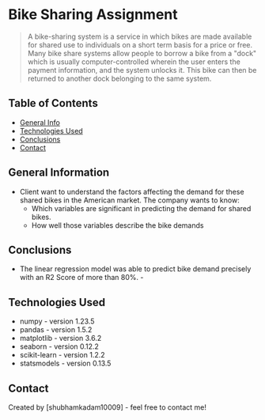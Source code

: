 # Bike Sharing Assignment

> A bike-sharing system is a service in which bikes are made available for shared use to individuals on a short term basis for a price or free. Many bike share systems allow people to borrow a bike from a "dock" which is usually computer-controlled wherein the user enters the payment information, and the system unlocks it. This bike can then be returned to another dock belonging to the same system.

## Table of Contents

- [General Info](#general-information)
- [Technologies Used](#technologies-used)
- [Conclusions](#conclusions)
- [Contact](#acknowledgements)


## General Information

* Client want to understand the factors affecting the demand for these shared bikes in the American market. The company wants to know:
    * Which variables are significant in predicting the demand for shared bikes.
    * How well those variables describe the bike demands



## Conclusions

-  The linear regression model was able to predict bike demand precisely with an R2 Score of more than 80%. -


## Technologies Used

- numpy - version 1.23.5
- pandas - version 1.5.2
- matplotlib - version 3.6.2
- seaborn - version 0.12.2
- scikit-learn - version 1.2.2
- statsmodels - version 0.13.5


## Contact

Created by [shubhamkadam10009] - feel free to contact me!

